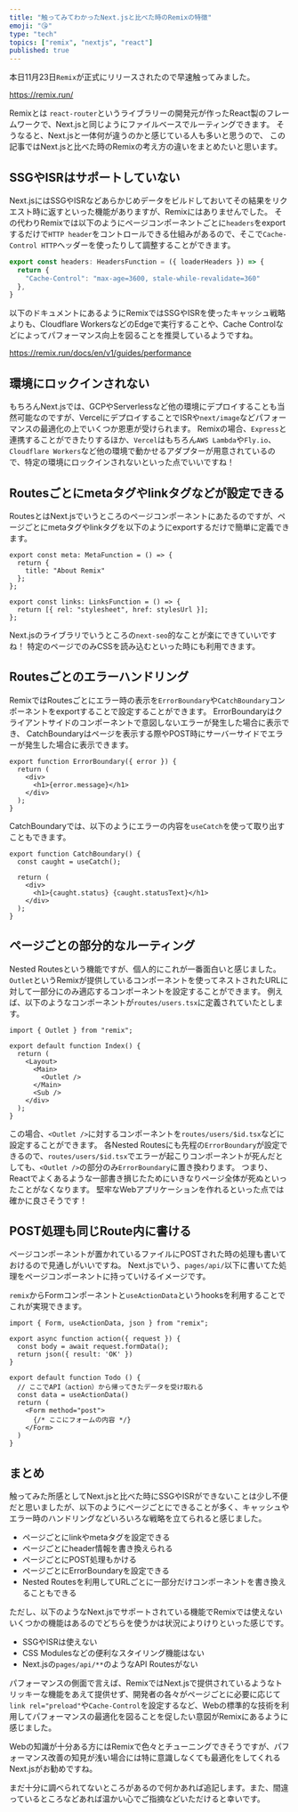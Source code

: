 ```yaml
---
title: "触ってみてわかったNext.jsと比べた時のRemixの特徴"
emoji: "😘"
type: "tech"
topics: ["remix", "nextjs", "react"]
published: true
---
```


本日11月23日`Remix`が正式にリリースされたので早速触ってみました。

https://remix.run/

Remixとは `react-router`というライブラリーの開発元が作ったReact製のフレームワークで、Next.jsと同じようにファイルベースでルーティングできます。
そうなると、Next.jsと一体何が違うのかと感じている人も多いと思うので、
この記事ではNext.jsと比べた時のRemixの考え方の違いをまとめたいと思います。

## SSGやISRはサポートしていない

Next.jsにはSSGやISRなどあらかじめデータをビルドしておいてその結果をリクエスト時に返すといった機能がありますが、Remixにはありませんでした。
その代わりRemixでは以下のようにページコンポーネントごとに`headers`をexportするだけで`HTTP header`をコントロールできる仕組みがあるので、そこで`Cache-Control HTTP`ヘッダーを使ったりして調整することができます。

```ts
export const headers: HeadersFunction = ({ loaderHeaders }) => {
  return {
    "Cache-Control": "max-age=3600, stale-while-revalidate=360"
  },
}
```

以下のドキュメントにあるようにRemixではSSGやISRを使ったキャッシュ戦略よりも、Cloudflare WorkersなどのEdgeで実行することや、Cache Controlなどによってパフォーマンス向上を図ることを推奨しているようですね。

https://remix.run/docs/en/v1/guides/performance

## 環境にロックインされない

もちろんNext.jsでは、GCPやServerlessなど他の環境にデプロイすることも当然可能なのですが、VercelにデプロイすることでISRや`next/image`などパフォーマンスの最適化の上でいくつか恩恵が受けられます。
Remixの場合、`Express`と連携することができたりするほか、`Vercel`はもちろん`AWS Lambda`や`Fly.io`、`Cloudflare Workers`など他の環境で動かせるアダプターが用意されているので、特定の環境にロックインされないといった点でいいですね！

## Routesごとにmetaタグやlinkタグなどが設定できる

RoutesとはNext.jsでいうところのページコンポーネントにあたるのですが、ページごとにmetaタグやlinkタグを以下のようにexportするだけで簡単に定義できます。

```tsx
export const meta: MetaFunction = () => {
  return {
    title: "About Remix"
  };
};

export const links: LinksFunction = () => {
  return [{ rel: "stylesheet", href: stylesUrl }];
};
```

Next.jsのライブラリでいうところの`next-seo`的なことが楽にできていいですね！
特定のページでのみCSSを読み込むといった時にも利用できます。

## Routesごとのエラーハンドリング

RemixではRoutesごとにエラー時の表示を`ErrorBoundary`や`CatchBoundary`コンポーネントをexportすることで設定することができます。
ErrorBoundaryはクライアントサイドのコンポーネントで意図しないエラーが発生した場合に表示でき、
CatchBoundaryはページを表示する際やPOST時にサーバーサイドでエラーが発生した場合に表示できます。

```tsx
export function ErrorBoundary({ error }) {
  return (
    <div>
      <h1>{error.message}</h1>
    </div>
  );
}
```

CatchBoundaryでは、以下のようにエラーの内容を`useCatch`を使って取り出すこともできます。

```tsx
export function CatchBoundary() {
  const caught = useCatch();

  return (
    <div>
      <h1>{caught.status} {caught.statusText}</h1>
    </div>
  );
}
```

## ページごとの部分的なルーティング

Nested Routesという機能ですが、個人的にこれが一番面白いと感じました。`Outlet`というRemixが提供しているコンポーネントを使ってネストされたURLに対して一部分にのみ適応するコンポーネントを設定することができます。
例えば、以下のようなコンポーネントが`routes/users.tsx`に定義されていたとします。

```tsx
import { Outlet } from "remix";

export default function Index() {
  return (
    <Layout>
      <Main>
        <Outlet />
      </Main>
      <Sub />
    </div>
  );
}
```

この場合、`<Outlet />`に対するコンポーネントを`routes/users/$id.tsx`などに設定することができます。
各Nested Routesにも先程の`ErrorBoundary`が設定できるので、`routes/users/$id.tsx`でエラーが起こりコンポーネントが死んだとしても、`<Outlet />`の部分のみ`ErrorBoundary`に置き換わります。
つまり、Reactでよくあるような一部書き損じたためにいきなりページ全体が死ぬといったことがなくなります。
堅牢なWebアプリケーションを作れるといった点では確かに良さそうです！

## POST処理も同じRoute内に書ける

ページコンポーネントが置かれているファイルにPOSTされた時の処理も書いておけるので見通しがいいですね。
Next.jsでいう、`pages/api/`以下に書いてた処理をページコンポーネントに持っていけるイメージです。

`remix`からFormコンポーネントと`useActionData`というhooksを利用することでこれが実現できます。

```tsx:todo.tsx
import { Form, useActionData, json } from "remix";

export async function action({ request }) {
  const body = await request.formData();
  return json({ result: 'OK' })
}

export default function Todo () {
  // ここでAPI（action）から帰ってきたデータを受け取れる
  const data = useActionData()
  return (
    <Form method="post">
      {/* ここにフォームの内容 */}
    </Form>
  )
}
```

## まとめ

触ってみた所感としてNext.jsと比べた時にSSGやISRができないことは少し不便だと思いましたが、以下のようにページごとにできることが多く、キャッシュやエラー時のハンドリングなどいろいろな戦略を立てられると感じました。

- ページごとにlinkやmetaタグを設定できる
- ページごとにheader情報を書き換えられる
- ページごとにPOST処理もかける
- ページごとにErrorBoundaryを設定できる
- Nested Routesを利用してURLごとに一部分だけコンポーネントを書き換えることもできる

ただし、以下のようなNext.jsでサポートされている機能でRemixでは使えないいくつかの機能はあるのでどちらを使うかは状況によりけりといった感じです。

- SSGやISRは使えない
- CSS Modulesなどの便利なスタイリング機能はない
- Next.jsの`pages/api/**`のようなAPI Routesがない

パフォーマンスの側面で言えば、RemixではNext.jsで提供されているようなトリッキーな機能をあえて提供せず、開発者の各々がページごとに必要に応じて`link rel="preload"`や`Cache-Control`を設定するなど、Webの標準的な技術を利用してパフォーマンスの最適化を図ることを促したい意図がRemixにあるように感じました。

Webの知識が十分ある方にはRemixで色々とチューニングできそうですが、パフォーマンス改善の知見が浅い場合には特に意識しなくても最適化をしてくれるNext.jsがお勧めですね。

まだ十分に調べられてないところがあるので何かあれば追記します。また、間違っているところなどあれば温かい心でご指摘などいただけると幸いです。
